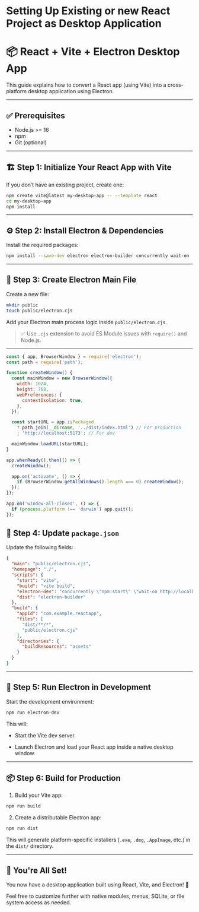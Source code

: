 
# Setting Up Existing or new React Project as Desktop Application

# 📦 React + Vite + Electron Desktop App

This guide explains how to convert a React app (using Vite) into a cross-platform desktop application using Electron.

---

## ✅ Prerequisites

- Node.js >= 16
- npm
- Git (optional)

---

## 🏗️ Step 1: Initialize Your React App with Vite

If you don’t have an existing project, create one:

```bash
npm create vite@latest my-desktop-app -- --template react
cd my-desktop-app
npm install

```

----------

## ⚙️ Step 2: Install Electron & Dependencies

Install the required packages:

```bash
npm install --save-dev electron electron-builder concurrently wait-on

```

----------

## 📁 Step 3: Create Electron Main File

Create a new file:

```bash
mkdir public
touch public/electron.cjs

```


Add your Electron main process logic inside `public/electron.cjs`.

> ✅ Use `.cjs` extension to avoid ES Module issues with `require()` and Node.js.

----------


```js
const { app, BrowserWindow } = require('electron');
const path = require('path');

function createWindow() {
  const mainWindow = new BrowserWindow({
    width: 1024,
    height: 768,
    webPreferences: {
      contextIsolation: true,
    },
  });

  const startURL = app.isPackaged
    ? path.join(__dirname, '../dist/index.html') // For production
    : 'http://localhost:5173'; // For dev

  mainWindow.loadURL(startURL);
}

app.whenReady().then(() => {
  createWindow();

  app.on('activate', () => {
    if (BrowserWindow.getAllWindows().length === 0) createWindow();
  });
});

app.on('window-all-closed', () => {
  if (process.platform !== 'darwin') app.quit();
});
```

## 📝 Step 4: Update `package.json`

Update the following fields:

```json
{
  "main": "public/electron.cjs",
  "homepage": "./",
  "scripts": {
    "start": "vite",
    "build": "vite build",
    "electron-dev": "concurrently \"npm:start\" \"wait-on http://localhost:5173 && electron .\"",
    "dist": "electron-builder"
  },
  "build": {
    "appId": "com.example.reactapp",
    "files": [
      "dist/**/*",
      "public/electron.cjs"
    ],
    "directories": {
      "buildResources": "assets"
    }
  }
}

```

----------

## 🧪 Step 5: Run Electron in Development

Start the development environment:

```bash
npm run electron-dev

```

This will:

-   Start the Vite dev server.
    
-   Launch Electron and load your React app inside a native desktop window.
    

----------

## 📦 Step 6: Build for Production

1.  Build your Vite app:
    

```bash
npm run build

```

2.  Create a distributable Electron app:
    

```bash
npm run dist

```

This will generate platform-specific installers (`.exe`, `.dmg`, `.AppImage`, etc.) in the `dist/` directory.

----------



## 🚀 You're All Set!

You now have a desktop application built using React, Vite, and Electron! 🎉

Feel free to customize further with native modules, menus, SQLite, or file system access as needed.

